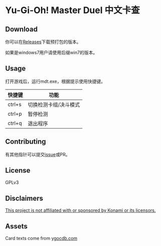 # Yu-Gi-Oh! Master Duel 中文卡查

## Download

你可以在[Releases](https://github.com/SkywalkerJi/mdt/releases/latest)下载预打包的版本。

如果是windows7用户请使用后缀win7的版本。

## Usage

打开游戏后，运行mdt.exe，根据提示使用快捷键。

| 快捷键 | 功能                  |
| ------ | --------------------- |
| ctrl+s | 切换检测卡组/决斗模式 |
| ctrl+p | 暂停检测              |
| ctrl+q | 退出程序              |

## Contributing

有其他指针可以提交[issue](https://github.com/SkywalkerJi/mdt/issues/new)或PR。

## License

GPLv3

## Disclaimers

<ins>This project is not affiliated with or sponsored by Konami or its licensors.</ins>

## Assets

Card texts come from [ygocdb.com](https://ygocdb.com)
